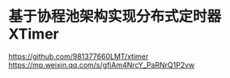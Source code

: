 # 基于协程池架构实现分布式定时器 XTimer

https://github.com/981377660LMT/xtimer
https://mp.weixin.qq.com/s/gfiAm4NrcY_PaRNrQ1P2vw
